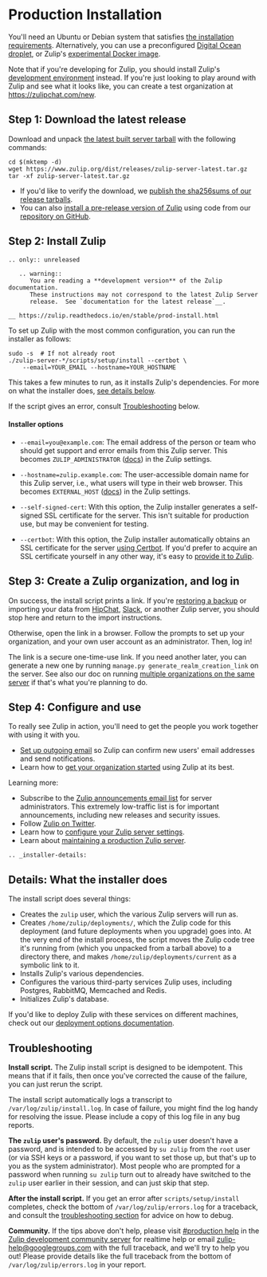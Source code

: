 # Production Installation

You'll need an Ubuntu or Debian system that satisfies
[the installation requirements](../production/requirements.html). Alternatively,
you can use a preconfigured
[Digital Ocean droplet](https://marketplace.digitalocean.com/apps/zulip), or
Zulip's
[experimental Docker image](../production/deployment.html#zulip-in-docker).

Note that if you're developing for Zulip, you should install Zulip's
[development environment](../development/overview.html) instead. If
you're just looking to play around with Zulip and see what it looks like,
you can create a test organization at <https://zulipchat.com/new>.

## Step 1: Download the latest release

Download and unpack [the latest built server
tarball](https://www.zulip.org/dist/releases/zulip-server-latest.tar.gz)
with the following commands:

```
cd $(mktemp -d)
wget https://www.zulip.org/dist/releases/zulip-server-latest.tar.gz
tar -xf zulip-server-latest.tar.gz
```

* If you'd like to verify the download, we
[publish the sha256sums of our release tarballs](https://www.zulip.org/dist/releases/SHA256SUMS.txt).
* You can also
[install a pre-release version of Zulip](../production/deployment.html#installing-zulip-from-git)
using code from our [repository on GitHub](https://github.com/zulip/zulip/).

## Step 2: Install Zulip

<!---
  The `.. only:: unreleased` syntax invokes an rST "directive"
  called `only`, defined by Sphinx:
    https://www.sphinx-doc.org/en/master/usage/restructuredtext/directives.html#including-content-based-on-tags
  It's controlled by `docs/conf.py` through the `tags` object.
-->
```eval_rst
.. only:: unreleased

   .. warning::
      You are reading a **development version** of the Zulip documentation.
      These instructions may not correspond to the latest Zulip Server
      release.  See `documentation for the latest release`__.

__ https://zulip.readthedocs.io/en/stable/prod-install.html
```

To set up Zulip with the most common configuration, you can run the
installer as follows:

```
sudo -s  # If not already root
./zulip-server-*/scripts/setup/install --certbot \
    --email=YOUR_EMAIL --hostname=YOUR_HOSTNAME
```

This takes a few minutes to run, as it installs Zulip's dependencies.
For more on what the installer does, [see details below](#installer-details).

If the script gives an error, consult [Troubleshooting](#troubleshooting) below.

#### Installer options

* `--email=you@example.com`: The email address of the person or team
  who should get support and error emails from this Zulip server.
  This becomes `ZULIP_ADMINISTRATOR` ([docs][doc-settings]) in the
  Zulip settings.

* `--hostname=zulip.example.com`: The user-accessible domain name for
  this Zulip server, i.e., what users will type in their web browser.
  This becomes `EXTERNAL_HOST` ([docs][doc-settings]) in the Zulip
  settings.

* `--self-signed-cert`: With this option, the Zulip installer
  generates a self-signed SSL certificate for the server.  This isn't
  suitable for production use, but may be convenient for testing.

* `--certbot`: With this option, the Zulip installer automatically
  obtains an SSL certificate for the server [using Certbot][doc-certbot].
  If you'd prefer to acquire an SSL certificate yourself in any other
  way, it's easy to [provide it to Zulip][doc-ssl-manual].

[doc-settings]: ../production/settings.html
[doc-certbot]: ../production/ssl-certificates.html#certbot-recommended
[doc-ssl-manual]: ../production/ssl-certificates.html#manual-install

## Step 3: Create a Zulip organization, and log in

On success, the install script prints a link.  If you're [restoring a
backup][zulip-backups] or importing your data from [HipChat][hipchat-import],
[Slack][slack-import], or another Zulip server, you should stop here
and return to the import instructions.

[hipchat-import]: https://zulipchat.com/help/import-from-hipchat
[slack-import]: https://zulipchat.com/help/import-from-slack
[zulip-backups]: ../production/maintain-secure-upgrade.html#backups

Otherwise, open the link in a browser.  Follow the prompts to set up
your organization, and your own user account as an administrator.
Then, log in!

The link is a secure one-time-use link.  If you need another
later, you can generate a new one by running `manage.py
generate_realm_creation_link` on the server.  See also our doc on
running [multiple organizations on the same server](multiple-organizations.html)
if that's what you're planning to do.

## Step 4: Configure and use

To really see Zulip in action, you'll need to get the people you work
together with using it with you.
* [Set up outgoing email](email.html) so Zulip can confirm new users'
  email addresses and send notifications.
* Learn how to [get your organization started][realm-admin-docs] using
  Zulip at its best.

Learning more:

* Subscribe to the
[Zulip announcements email list](https://groups.google.com/forum/#!forum/zulip-announce)
for server administrators.  This extremely low-traffic list is for
important announcements, including new releases and security issues.
* Follow [Zulip on Twitter](https://twitter.com/zulip).
* Learn how to [configure your Zulip server settings](settings.html).
* Learn about [maintaining a production Zulip server](maintain-secure-upgrade.html).

[realm-admin-docs]: https://zulipchat.com/help/getting-your-organization-started-with-zulip

```eval_rst
.. _installer-details:
```
## Details: What the installer does

The install script does several things:
* Creates the `zulip` user, which the various Zulip servers will run as.
* Creates `/home/zulip/deployments/`, which the Zulip code for this
deployment (and future deployments when you upgrade) goes into.  At the
very end of the install process, the script moves the Zulip code tree
it's running from (which you unpacked from a tarball above) to a
directory there, and makes `/home/zulip/deployments/current` as a
symbolic link to it.
* Installs Zulip's various dependencies.
* Configures the various third-party services Zulip uses, including
Postgres, RabbitMQ, Memcached and Redis.
* Initializes Zulip's database.

If you'd like to deploy Zulip with these services on different
machines, check out our [deployment options documentation](deployment.html).

## Troubleshooting

**Install script.**
The Zulip install script is designed to be idempotent.  This means
that if it fails, then once you've corrected the cause of the failure,
you can just rerun the script.

The install script automatically logs a transcript to
`/var/log/zulip/install.log`.  In case of failure, you might find the
log handy for resolving the issue.  Please include a copy of this log
file in any bug reports.

**The `zulip` user's password.**
By default, the `zulip` user doesn't
have a password, and is intended to be accessed by `su zulip` from the
`root` user (or via SSH keys or a password, if you want to set those
up, but that's up to you as the system administrator).  Most people
who are prompted for a password when running `su zulip` turn out to
already have switched to the `zulip` user earlier in their session,
and can just skip that step.

**After the install script.**
If you get an error after `scripts/setup/install` completes, check
the bottom of `/var/log/zulip/errors.log` for a traceback, and consult
the [troubleshooting section](troubleshooting.html) for advice on
how to debug.

**Community.**
If the tips above don't help, please visit
[#production help](https://chat.zulip.org/#narrow/stream/31-production-help)
in the [Zulip development community server](../contributing/chat-zulip-org.html) for
realtime help or email zulip-help@googlegroups.com with the full
traceback, and we'll try to help you out!  Please provide details like
the full traceback from the bottom of `/var/log/zulip/errors.log` in
your report.
